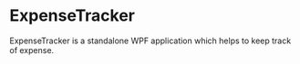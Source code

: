 # ExpenseTracker
ExpenseTracker is a standalone WPF application which helps to keep track of expense.
